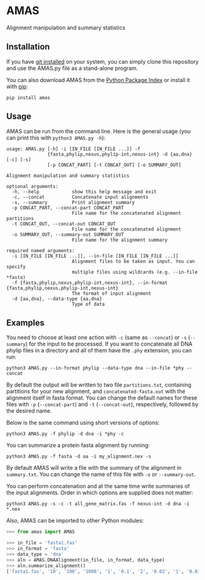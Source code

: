 # AMAS
Alignment manipulation and summary statistics

## Installation

If you have [git installed](http://git-scm.com/book/en/v2/Getting-Started-Installing-Git) on your system, you can simply clone this repository and use the AMAS.py file as a stand-alone program.

You can also download AMAS from the [Python Package Index](https://pypi.python.org/pypi/amas/) or install it with [pip](https://pip.pypa.io/en/latest/installing.html):
```shell
pip install amas
```

## Usage
AMAS can be run from the command line. Here is the general usage (you can print this with `python3 AMAS.py -h`):

```
usage: AMAS.py [-h] -i [IN_FILE [IN_FILE ...]] -f
               {fasta,phylip,nexus,phylip-int,nexus-int} -d {aa,dna} [-c] [-s]
               [-p CONCAT_PART] [-t CONCAT_OUT] [-o SUMMARY_OUT]

Alignment manipulation and summary statistics

optional arguments:
  -h, --help            show this help message and exit
  -c, --concat          Concatenate input alignments
  -s, --summary         Print alignment summary
  -p CONCAT_PART, --concat-part CONCAT_PART
                        File name for the concatenated alignment partitions
  -t CONCAT_OUT, --concat-out CONCAT_OUT
                        File name for the concatenated alignment
  -o SUMMARY_OUT, --summary-out SUMMARY_OUT
                        File name for the alignment summary

required named arguments:
  -i [IN_FILE [IN_FILE ...]], --in-file [IN_FILE [IN_FILE ...]]
                        Alignment files to be taken as input. You can specify
                        multiple files using wildcards (e.g. --in-file *fasta)
  -f {fasta,phylip,nexus,phylip-int,nexus-int}, --in-format {fasta,phylip,nexus,phylip-int,nexus-int}
                        The format of input alignment
  -d {aa,dna}, --data-type {aa,dna}
                        Type of data
```

## Examples

You need to choose at least one action with `-c` (same as `--concat`) or `-s` (`--summary`) for the input to be processed. If you want to concatenate all DNA phylip files in a directory and all of them have the `.phy` extension, you can run:
```
python3 AMAS.py --in-format phylip --data-type dna --in-file *phy --concat
```
By default the output will be written to two file `partitions.txt`, containing partitions for your new alignment, and `concatenated-fasta.out` with the alignment itself in fasta format. You can change the default names for these files with `-p` (`--concat-part`) and `-t` (`--concat-out`), respectively, followed by the desired name.

Below is the same command using short versions of options:
```
python3 AMAS.py -f phylip -d dna -i *phy -c
```
You can summarize a protein fasta alignment by running:
```
python3 AMAS.py -f fasta -d aa -i my_alignment.nex -s
```
By default AMAS will write a file with the summary of the alignment in `summary.txt`. You can change the name of this file with `-o` or `--summary-out`.

You can perform concatenation and at the same time write summaries of the input alignments. Order in which options are supplied does not matter:
```
python3 AMAS.py -s -c -t all_gene_matrix.fas -f nexus-int -d dna -i *.nex
``` 

Also, AMAS can be imported to other Python modules:

```python
>>> from amas import AMAS

>>> in_file = 'fasta1.fas'
>>> in_format = 'fasta'
>>> data_type = 'dna'
>>> aln = AMAS.DNAAlignment(in_file, in_format, data_type)
>>> aln.summarize_alignment()
['fasta1.fas', '10', '100', '1000', '1', '0.1', '2', '0.02', '1', '0.01']
```
